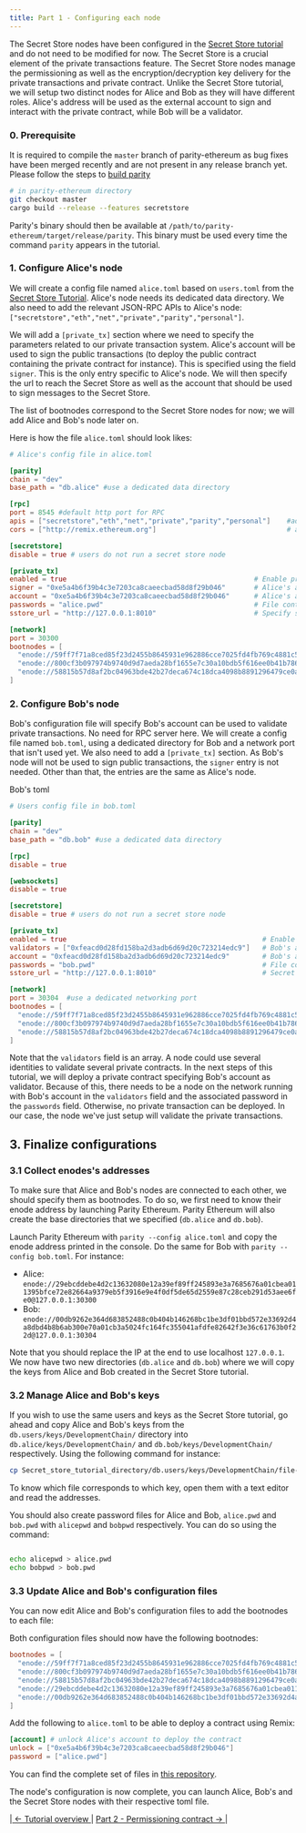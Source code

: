 ```yaml
---
title: Part 1 - Configuring each node
---
```


The Secret Store nodes have been configured in the [Secret Store tutorial](https://wiki.parity.io/Secret-Store-Tutorial-overview) and do not need to be modified for now.
The Secret Store is a crucial element of the private transactions feature. The Secret Store nodes manage the permissioning as well as the encryption/decryption key delivery for the private transactions and private contract.
Unlike the Secret Store tutorial, we will setup two distinct nodes for Alice and Bob as they will have different roles.
Alice's address will be used as the external account to sign and interact with the private contract, while Bob will be a validator.

### 0. Prerequisite

It is required to compile the `master` branch of parity-ethereum as bug fixes have been merged recently and are not present in any release branch yet. Please follow the steps to [build parity](https://wiki.parity.io/Setup#building-from-source)
```bash
# in parity-ethereum directory
git checkout master
cargo build --release --features secretstore
```

Parity's binary should then be available at `/path/to/parity-ethereum/target/release/parity`. This binary must be used every time the command `parity` appears in the tutorial.

### 1. Configure Alice's node
We will create a config file named `alice.toml` based on `users.toml` from the [Secret Store Tutorial](https://wiki.parity.io/Secret-Store-Tutorial-overview).
Alice's node needs its dedicated data directory. We also need to add the relevant JSON-RPC APIs to Alice's node: `["secretstore","eth","net","private","parity","personal"]`.

We will add a `[private_tx]` section where we need to specify the parameters related to our private transaction system. Alice's account will be used to sign the public transactions (to deploy the public contract containing the private contract for instance). This is specified using the field `signer`. This is the only entry specific to Alice's node. We will then specify the url to reach the Secret Store as well as the account that should be used to sign messages to the Secret Store. 

The list of bootnodes correspond to the Secret Store nodes for now; we will add Alice and Bob's node later on.

Here is how the file `alice.toml` should look likes:

```toml
# Alice's config file in alice.toml

[parity]
chain = "dev"
base_path = "db.alice" #use a dedicated data directory

[rpc]
port = 8545 #default http port for RPC
apis = ["secretstore","eth","net","private","parity","personal"]    #add "private","parity","personal"
cors = ["http://remix.ethereum.org"]                                # allow remix to access this node

[secretstore]
disable = true # users do not run a secret store node

[private_tx]
enabled = true                                              # Enable private transactions.
signer = "0xe5a4b6f39b4c3e7203ca8caeecbad58d8f29b046"       # Alice's account to sign public transactions created upon verified private transaction.
account = "0xe5a4b6f39b4c3e7203ca8caeecbad58d8f29b046"      # Alice's account to sign requests sent to the Secret Store.
passwords = "alice.pwd"                                     # File containing the password to unlock Alice accounts (signer, private account, validators).
sstore_url = "http://127.0.0.1:8010"                        # Specify secret store URL used for encrypting private transactions.

[network]
port = 30300
bootnodes = [
  "enode://59ff7f71a8ced85f23d2455b8645931e962886cce7025fd4fb769c4881c505d8445aa24be98b1aa3067cf7490a2ff0cd1558c37f6a536a4d799f8d93c3fe21ea@127.0.0.1:30301",
  "enode://800cf3b097974b9740d9d7aeda28bf1655e7c30a10bdb5f616ee0b41b786c13ce8d4008854d96430193b7cb4710a59c418566d5f6111bce4a18319757eaec358@127.0.0.1:30302",
  "enode://58815b57d8af2bc04963bde42b27deca674c18dca4098b8891296479ce0a83c2398a141babb835f181c6447bb1ac2ce4dca88ec20908d41b86166018d842fab4@127.0.0.1:30303",
]

```

### 2. Configure Bob's node

Bob's configuration file will specify Bob's account can be used to validate private transactions. No need for RPC server here.
We will create a config file named `bob.toml`, using a dedicated directory for Bob and a network port that isn't used yet.
We also need to add a `[private_tx]` section. As Bob's node will not be used to sign public transactions, the `signer` entry is not needed. Other than that, the entries are the same as Alice's node.

Bob's toml
```toml
# Users config file in bob.toml

[parity]
chain = "dev"
base_path = "db.bob" #use a dedicated data directory

[rpc]
disable = true

[websockets]
disable = true

[secretstore]
disable = true # users do not run a secret store node

[private_tx]
enabled = true                                                # Enable private transactions.
validators = ["0xfeacd0d28fd158ba2d3adb6d69d20c723214edc9"]   # Bob's account as a validator
account = "0xfeacd0d28fd158ba2d3adb6d69d20c723214edc9"        # Bob's address to signing requests sent to the Secret Store.
passwords = "bob.pwd"                                         # File containing the password to unlock Bob's accounts (signer, private account, validators).
sstore_url = "http://127.0.0.1:8010"                          # Secret Store URL used for encrypting private transactions.

[network]
port = 30304  #use a dedicated networking port
bootnodes = [
  "enode://59ff7f71a8ced85f23d2455b8645931e962886cce7025fd4fb769c4881c505d8445aa24be98b1aa3067cf7490a2ff0cd1558c37f6a536a4d799f8d93c3fe21ea@127.0.0.1:30301",
  "enode://800cf3b097974b9740d9d7aeda28bf1655e7c30a10bdb5f616ee0b41b786c13ce8d4008854d96430193b7cb4710a59c418566d5f6111bce4a18319757eaec358@127.0.0.1:30302",
  "enode://58815b57d8af2bc04963bde42b27deca674c18dca4098b8891296479ce0a83c2398a141babb835f181c6447bb1ac2ce4dca88ec20908d41b86166018d842fab4@127.0.0.1:30303",
]
```

Note that the `validators` field is an array. A node could use several identities to validate several private contracts. In the next steps of this tutorial, we will deploy a private contract specifying Bob's account as validator. Because of this, there needs to be a node on the network running with Bob's account in the `validators` field and the associated password in the `passwords` field. Otherwise, no private transaction can be deployed. In our case, the node we've just setup will validate the private transactions.

## 3. Finalize configurations
 
### 3.1 Collect enodes's addresses
 
To make sure that Alice and Bob's nodes are connected to each other, we should specify them as bootnodes. To do so, we first need to know their enode address by launching Parity Ethereum. Parity Ethereum will also create the base directories that we specified (`db.alice` and `db.bob`).  

Launch Parity Ethereum with `parity --config alice.toml` and copy the enode address printed in the console. Do the same for Bob with `parity --config bob.toml`.
For instance:  
- Alice: `enode://29ebcddebe4d2c13632080e12a39ef89ff245893e3a7685676a01cbea011395bfce72e82664a9379eb5f3916e9e4f0df5de65d2559e87c28ceb291d53aee6fe0@127.0.0.1:30300`
- Bob: `enode://00db9262e364d683852488c0b404b146268bc1be3df01bbd572e33692d4a8dbd4b8b6ab300e70a01cb3a5024fc164fc355041afdfe82642f3e36c61763b0f22d@127.0.0.1:30304`

Note that you should replace the IP at the end to use localhost `127.0.0.1`.  
We now have two new directories (`db.alice` and `db.bob`) where we will copy the keys from Alice and Bob created in the Secret Store tutorial.

### 3.2 Manage Alice and Bob's keys

If you wish to use the same users and keys as the Secret Store tutorial, go ahead and copy Alice and Bob's keys from the `db.users/keys/DevelopmentChain/` directory into `db.alice/keys/DevelopmentChain/` and `db.bob/keys/DevelopmentChain/` respectively. Using the following command for instance:

```bash
cp Secret_store_tutorial_directory/db.users/keys/DevelopmentChain/file-for-alice-key Private_tx_tutorial_directory/db.alice/keys/DevelopmentChain/file-for-alice-key

```

To know which file corresponds to which key, open them with a text editor and read the addresses.

You should also create password files for Alice and Bob, `alice.pwd` and `bob.pwd` with `alicepwd` and `bobpwd` respectively. You can do so using the command:
```bash

echo alicepwd > alice.pwd
echo bobpwd > bob.pwd
```

### 3.3 Update Alice and Bob's configuration files

You can now edit Alice and Bob's configuration files to add the bootnodes to each file:

Both configuration files should now have the following bootnodes:
```toml
bootnodes = [
  "enode://59ff7f71a8ced85f23d2455b8645931e962886cce7025fd4fb769c4881c505d8445aa24be98b1aa3067cf7490a2ff0cd1558c37f6a536a4d799f8d93c3fe21ea@127.0.0.1:30301",
  "enode://800cf3b097974b9740d9d7aeda28bf1655e7c30a10bdb5f616ee0b41b786c13ce8d4008854d96430193b7cb4710a59c418566d5f6111bce4a18319757eaec358@127.0.0.1:30302",
  "enode://58815b57d8af2bc04963bde42b27deca674c18dca4098b8891296479ce0a83c2398a141babb835f181c6447bb1ac2ce4dca88ec20908d41b86166018d842fab4@127.0.0.1:30303",
  "enode://29ebcddebe4d2c13632080e12a39ef89ff245893e3a7685676a01cbea011395bfce72e82664a9379eb5f3916e9e4f0df5de65d2559e87c28ceb291d53aee6fe0@127.0.0.1:30300",
  "enode://00db9262e364d683852488c0b404b146268bc1be3df01bbd572e33692d4a8dbd4b8b6ab300e70a01cb3a5024fc164fc355041afdfe82642f3e36c61763b0f22d@127.0.0.1:30304"
]
```

Add the following to `alice.toml` to be able to deploy a contract using Remix:
```toml
[account] # unlock Alice's account to deploy the contract
unlock = ["0xe5a4b6f39b4c3e7203ca8caeecbad58d8f29b046"]
password = ["alice.pwd"]
```

You can find the complete set of files in [this repository](https://github.com/Tbaut/Private-Transations-Tutorial-files/tree/master/config).

The node's configuration is now complete, you can launch Alice, Bob's and the Secret Store nodes with their respective toml file.

|[ ← Tutorial overview ](Private-Transactions-Tutorial-Overview.md) | [ Part 2 - Permissioning contract → ](Private-Transactions-Tutorial-2.md)|

